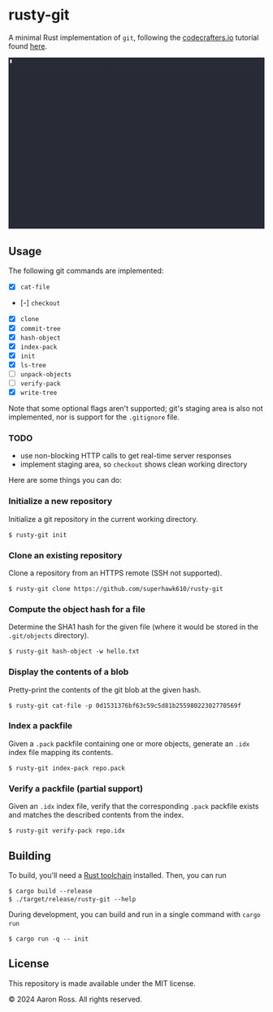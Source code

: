 # rusty-git

A minimal Rust implementation of `git`, following the
[codecrafters.io](https://codecrafters.io/) tutorial
found [here](https://github.com/codecrafters-io/build-your-own-git/blob/main/course-definition.yml).

![term-recording.gif](./assets/rusty-git.gif)

## Usage

The following git commands are implemented:

- [x] `cat-file`
- [-] `checkout`
- [x] `clone`
- [x] `commit-tree`
- [x] `hash-object`
- [x] `index-pack`
- [x] `init`
- [x] `ls-tree`
- [ ] `unpack-objects`
- [ ] `verify-pack`
- [x] `write-tree`

Note that some optional flags aren't supported; git's staging area is also not
implemented, nor is support for the `.gitignore` file.

### TODO

- use non-blocking HTTP calls to get real-time server responses
- implement staging area, so `checkout` shows clean working directory

Here are some things you can do:

### Initialize a new repository

Initialize a git repository in the current working directory.

```
$ rusty-git init
```

### Clone an existing repository

Clone a repository from an HTTPS remote (SSH not supported).

```
$ rusty-git clone https://github.com/superhawk610/rusty-git
```

### Compute the object hash for a file

Determine the SHA1 hash for the given file (where it would be stored in the
`.git/objects` directory).

```
$ rusty-git hash-object -w hello.txt
```

### Display the contents of a blob

Pretty-print the contents of the git blob at the given hash.

```
$ rusty-git cat-file -p 0d1531376bf63c59c5d81b25598022302770569f
```

### Index a packfile

Given a `.pack` packfile containing one or more objects, generate an `.idx`
index file mapping its contents.

```
$ rusty-git index-pack repo.pack
```

### Verify a packfile (partial support)

Given an `.idx` index file, verify that the corresponding `.pack` packfile
exists and matches the described contents from the index.

```
$ rusty-git verify-pack repo.idx
```

## Building

To build, you'll need a [Rust toolchain](https://rustup.rs/) installed. Then,
you can run

```
$ cargo build --release
$ ./target/release/rusty-git --help
```

During development, you can build and run in a single command with `cargo run`

```
$ cargo run -q -- init
```

## License

This repository is made available under the MIT license.

&copy; 2024 Aaron Ross. All rights reserved.
